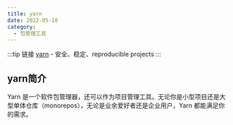 ```yaml
---
title: yarn
date: 2022-05-10
category:
  - 包管理工具
---
```


:::tip 链接
[yarn](https://www.yarnpkg.cn/) - 安全、稳定、reproducible projects
:::

## yarn简介

Yarn 是一个软件包管理器，还可以作为项目管理工具。无论你是小型项目还是大型单体仓库（monorepos），无论是业余爱好者还是企业用户，Yarn 都能满足你的需求。